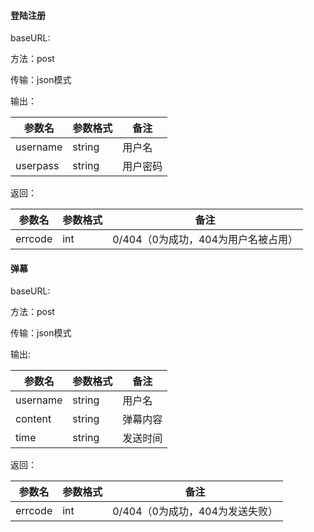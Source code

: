 #### 登陆注册

baseURL:

方法：post

传输：json模式

输出：

| 参数名   | 参数格式 | 备注     |
| -------- | -------- | -------- |
| username | string   | 用户名   |
| userpass | string   | 用户密码 |

返回：

| 参数名  | 参数格式 | 备注                                |
| ------- | -------- | ----------------------------------- |
| errcode | int      | 0/404（0为成功，404为用户名被占用） |

#### 弹幕

baseURL:

方法：post

传输：json模式

输出:

| 参数名   | 参数格式 | 备注     |
| -------- | -------- | -------- |
| username | string   | 用户名   |
| content  | string   | 弹幕内容 |
| time     | string   | 发送时间 |

返回：

| 参数名  | 参数格式 | 备注                            |
| ------- | -------- | ------------------------------- |
| errcode | int      | 0/404（0为成功，404为发送失败） |

